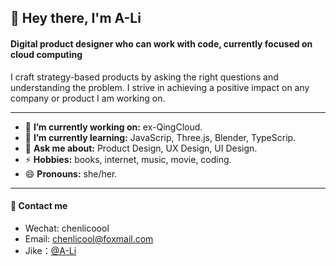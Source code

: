 
<h2 align="left"> 👋  Hey there, I'm A-Li </h2>

<h4 align="left"> Digital product designer who can work with code, currently focused on cloud computing  </h4>
I craft strategy-based products by asking the right questions and understanding the problem. I strive in achieving a positive impact on any company or product I am working on.

---

<!-- credits for gif https://gph.is/g/ZWg5jr7 -->
<!--
<img align="right" height="150" width="210" src="data.gif">
- 👯 **I’m looking to collaborate on:** data science projects/competitions
-->


- 🔭 **I’m currently working on:** ex-QingCloud.
- 🌱 **I’m currently learning:** JavaScrip, Three.js, Blender, TypeScrip.
- 💬 **Ask me about:** Product Design, UX Design, UI Design.
- ⚡ **Hobbies:** books, internet, music, movie, coding.
- 😄 **Pronouns:** she/her.

---
<h4 align="left">💁 Contact me</h4>

- Wechat: chenlicoool
- Email: chenlicool@foxmail.com
- Jike：<a href="https://web.okjike.com/u/8ff9c142-e256-497e-a69d-c43e21b012b3">@A-Li</a>
